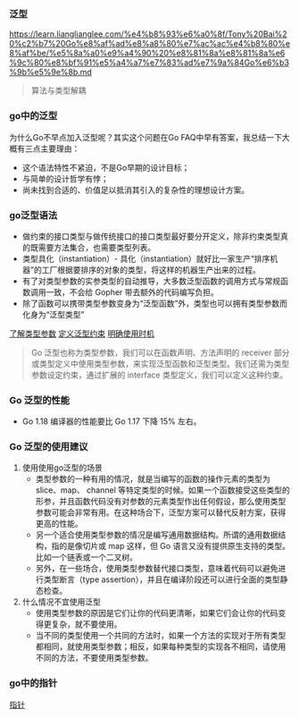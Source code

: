 ### 泛型
https://learn.lianglianglee.com/%e4%b8%93%e6%a0%8f/Tony%20Bai%20%c2%b7%20Go%e8%af%ad%e8%a8%80%e7%ac%ac%e4%b8%80%e8%af%be/%e5%8a%a0%e9%a4%90%20%e8%81%8a%e8%81%8a%e6%9c%80%e8%bf%91%e5%a4%a7%e7%83%ad%e7%9a%84Go%e6%b3%9b%e5%9e%8b.md
> 算法与类型解耦
### go中的泛型
为什么Go不早点加入泛型呢？其实这个问题在Go FAQ中早有答案，我总结一下大概有三点主要理由：

- 这个语法特性不紧迫，不是Go早期的设计目标；
- 与简单的设计哲学有悖；
- 尚未找到合适的、价值足以抵消其引入的复杂性的理想设计方案。 
### go泛型语法

- 做约束的接口类型与做传统接口的接口类型最好要分开定义，除非约束类型真的既需要方法集合，也需要类型列表。
- 类型具化（instantiation）- 具化（instantiation）就好比一家生产“排序机器”的工厂根据要排序的对象的类型，将这样的机器生产出来的过程。
- 有了对类型参数的实参类型的自动推导，大多数泛型函数的调用方式与常规函数调用一致，不会给 Gopher 带去额外的代码编写负担。
- 除了函数可以携带类型参数变身为“泛型函数”外，类型也可以拥有类型参数而化身为“泛型类型”

[了解类型参数](https://learn.lianglianglee.com/%e4%b8%93%e6%a0%8f/Tony%20Bai%20%c2%b7%20Go%e8%af%ad%e8%a8%80%e7%ac%ac%e4%b8%80%e8%af%be/39%20%e9%a9%af%e6%9c%8d%e6%b3%9b%e5%9e%8b%ef%bc%9a%e4%ba%86%e8%a7%a3%e7%b1%bb%e5%9e%8b%e5%8f%82%e6%95%b0.md)
[定义泛型约束](https://learn.lianglianglee.com/%e4%b8%93%e6%a0%8f/Tony%20Bai%20%c2%b7%20Go%e8%af%ad%e8%a8%80%e7%ac%ac%e4%b8%80%e8%af%be/40%20%e9%a9%af%e6%9c%8d%e6%b3%9b%e5%9e%8b%ef%bc%9a%e5%ae%9a%e4%b9%89%e6%b3%9b%e5%9e%8b%e7%ba%a6%e6%9d%9f.md)
[明确使用时机](https://learn.lianglianglee.com/%e4%b8%93%e6%a0%8f/Tony%20Bai%20%c2%b7%20Go%e8%af%ad%e8%a8%80%e7%ac%ac%e4%b8%80%e8%af%be/41%20%e9%a9%af%e6%9c%8d%e6%b3%9b%e5%9e%8b%ef%bc%9a%e6%98%8e%e7%a1%ae%e4%bd%bf%e7%94%a8%e6%97%b6%e6%9c%ba.md)

> Go 泛型也称为类型参数，我们可以在函数声明、方法声明的 receiver 部分或类型定义中使用类型参数，来实现泛型函数和泛型类型。我们还需为类型参数设定约束，通过扩展的 interface 类型定义，我们可以定义这种约束。

### Go 泛型的性能
- Go 1.18 编译器的性能要比 Go 1.17 下降 15% 左右。
### Go 泛型的使用建议
1. 使用使用go泛型的场景
   - 类型参数的一种有用的情况，就是当编写的函数的操作元素的类型为 slice、map、 channel 等特定类型的时候。如果一个函数接受这些类型的形参，并且函数代码没有对参数的元素类型作出任何假设，那么使用类型参数可能会非常有用。在这种场合下，泛型方案可以替代反射方案，获得更高的性能。
   - 另一个适合使用类型参数的情况是编写通用数据结构。所谓的通用数据结构，指的是像切片或 map 这样，但 Go 语言又没有提供原生支持的类型。比如一个链表或一个二叉树。
   - 另外，在一些场合，使用类型参数替代接口类型，意味着代码可以避免进行类型断言（type assertion），并且在编译阶段还可以进行全面的类型静态检查。
2. 什么情况不宜使用泛型
   - 使用类型参数的原因是它们让你的代码更清晰，如果它们会让你的代码变得更复杂，就不要使用。
   - 当不同的类型使用一个共同的方法时，如果一个方法的实现对于所有类型都相同，就使用类型参数；相反，如果每种类型的实现各不相同，请使用不同的方法，不要使用类型参数。
### go中的指针
[指针](https://learn.lianglianglee.com/%e4%b8%93%e6%a0%8f/Tony%20Bai%20%c2%b7%20Go%e8%af%ad%e8%a8%80%e7%ac%ac%e4%b8%80%e8%af%be/%e5%8a%a0%e9%a4%90%20%e8%81%8a%e8%81%8aGo%e8%af%ad%e8%a8%80%e7%9a%84%e6%8c%87%e9%92%88.md)